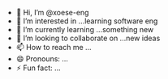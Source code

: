 - 👋 Hi, I’m @xoese-eng
- 👀 I’m interested in ...learning software eng
- 🌱 I’m currently learning ...something new
- 💞️ I’m looking to collaborate on ...new ideas 
- 📫 How to reach me ...
- 😄 Pronouns: ...
- ⚡ Fun fact: ...

<!---
xoese-eng/xoese-eng is a ✨ special ✨ repository because its `README.md` (this file) appears on your GitHub profile.
You can click the Preview link to take a look at your changes.
--->
